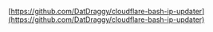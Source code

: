[https://github.com/DatDraggy/cloudflare-bash-ip-updater](https://github.com/DatDraggy/cloudflare-bash-ip-updater)
